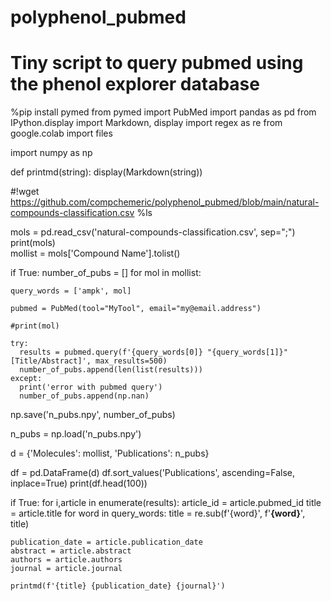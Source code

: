 # polyphenol_pubmed
# Tiny script to query pubmed using the phenol explorer database

%pip install pymed
from pymed import PubMed
import pandas as pd
from IPython.display import Markdown, display
import regex as re
from google.colab import files

import numpy as np

def printmd(string):
    display(Markdown(string))

#!wget https://github.com/compchemeric/polyphenol_pubmed/blob/main/natural-compounds-classification.csv
%ls

mols = pd.read_csv('natural-compounds-classification.csv', sep=";") 
print(mols)   
mollist = mols['Compound Name'].tolist()

if True:
  number_of_pubs = []
  for mol in mollist:

    query_words = ['ampk', mol]

    pubmed = PubMed(tool="MyTool", email="my@email.address")

    #print(mol)

    try:
      results = pubmed.query(f'{query_words[0]} "{query_words[1]}"[Title/Abstract]', max_results=500)
      number_of_pubs.append(len(list(results)))
    except: 
      print('error with pubmed query')
      number_of_pubs.append(np.nan)

  np.save('n_pubs.npy', number_of_pubs)

n_pubs = np.load('n_pubs.npy')

d = {'Molecules': mollist,
     'Publications': n_pubs}

df = pd.DataFrame(d)
df.sort_values('Publications', ascending=False, inplace=True)
print(df.head(100))

if True:
  for i,article in enumerate(results):
    article_id = article.pubmed_id
    title = article.title
    for word in query_words:
      title = re.sub(f'{word}', f'**{word}**', title)

    publication_date = article.publication_date
    abstract = article.abstract
    authors = article.authors
    journal = article.journal

    printmd(f'{title} {publication_date} {journal}')
